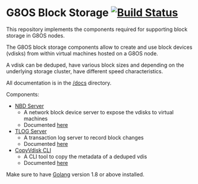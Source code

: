 # G8OS Block Storage [![Build Status](https://travis-ci.org/g8os/blockstor.svg?branch=master)](https://travis-ci.org/g8os/blockstor)

This repository implements the components required for supporting block storage in G8OS nodes.

The G8OS block storage components allow to create and use block devices (vdisks) from within virtual machines hosted on a G8OS node.

A vdisk can be deduped, have various block sizes and depending on the underlying storage cluster, have different speed characteristics.

All documentation is in the [/docs](docs/SUMMARY.md) directory.

Components:
* [NBD Server](nbdserver/readme.md)
  - A network block device server to expose the vdisks to virtual machines
  - Documented [here](docs/nbd/nbd.md)
* [TLOG Server](tlog/readme.md)
  - A transaction log server to record block changes
  - Documented [here](docs/tlog/tlog.md)
* [CopyVdisk CLI](cmd/copyvdisk/readme.md)
  - A CLI tool to copy the metadata of a deduped vdis
  - Documented [here](docs/copyvdisk/copyvdisk.md)

Make sure to have [Golang](https://golang.org/) version 1.8 or above installed.
